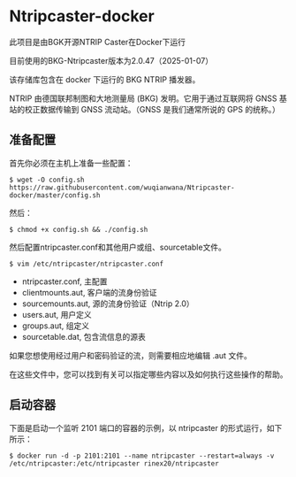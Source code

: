 # Ntripcaster-docker
此项目是由BGK开源NTRIP Caster在Docker下运行

目前使用的BKG-Ntripcaster版本为2.0.47（2025-01-07）

该存储库包含在 docker 下运行的 BKG NTRIP 播发器。

NTRIP 由德国联邦制图和大地测量局 (BKG) 发明。它用于通过互联网将 GNSS 基站的校正数据传输到 GNSS 流动站。（GNSS 是我们通常所说的 GPS 的统称。）

## 准备配置
首先你必须在主机上准备一些配置：
```shell
$ wget -O config.sh https://raw.githubusercontent.com/wuqianwana/Ntripcaster-docker/master/config.sh
```

然后：
```shell
$ chmod +x config.sh && ./config.sh
```

然后配置ntripcaster.conf和其他用户或组、sourcetable文件。
```shell
$ vim /etc/ntripcaster/ntripcaster.conf
```

- ntripcaster.conf,   主配置
- clientmounts.aut,   客户端的流身份验证
- sourcemounts.aut,   源的流身份验证（Ntrip 2.0）
- users.aut,          用户定义
- groups.aut,         组定义
- sourcetable.dat,    包含流信息的源表

如果您想使用经过用户和密码验证的流，则需要相应地编辑 .aut 文件。

在这些文件中，您可以找到有关可以指定哪些内容以及如何执行这些操作的帮助。

## 启动容器
下面是启动一个监听 2101 端口的容器的示例，以 ntripcaster 的形式运行，如下所示：
```shell
$ docker run -d -p 2101:2101 --name ntripcaster --restart=always -v /etc/ntripcaster:/etc/ntripcaster rinex20/ntripcaster
```
